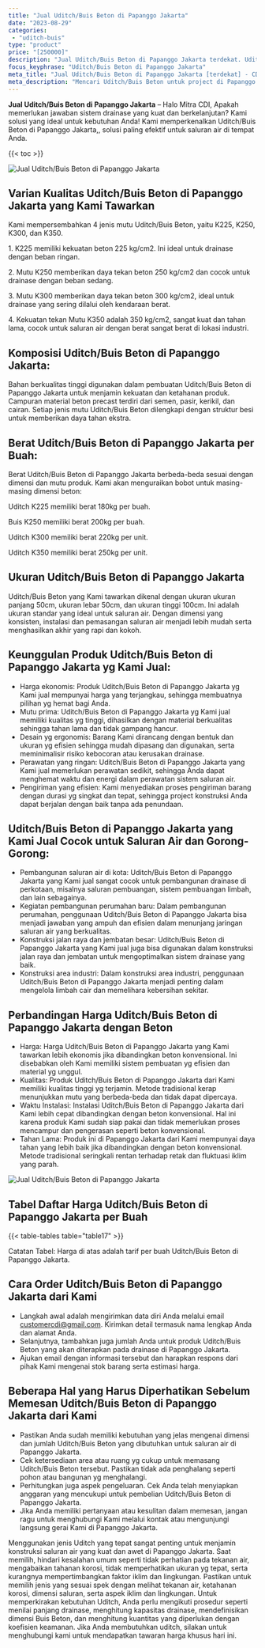 ```yaml
---
title: "Jual Uditch/Buis Beton di Papanggo Jakarta"
date: "2023-08-29"
categories:
 - "uditch-buis"
type: "product"
price: "[250000]"
description: "Jual Uditch/Buis Beton di Papanggo Jakarta terdekat. Uditch/Buis Beton ini umumnya diaplikasaikan dalam project konstruksi sebagai saluran pembuangan yang handal dan optimal. Silakan kontak kami untuk keterangan lebih lanjut."
focus_keyphrase: "Uditch/Buis Beton di Papanggo Jakarta"
meta_title: "Jual Uditch/Buis Beton di Papanggo Jakarta [terdekat] - CDI"
meta_description: "Mencari Uditch/Buis Beton untuk project di Papanggo Jakarta? Kami menyediakan Uditch/Buis Beton yang berkualitas untuk infrastruktur drainase. Dapatkan penawaran terbaik sekarang."
---
```


**Jual Uditch/Buis Beton di Papanggo Jakarta** – Halo Mitra CDI, Apakah memerlukan jawaban sistem drainase yang kuat dan berkelanjutan? Kami solusi yang ideal untuk kebutuhan Anda! Kami memperkenalkan Uditch/Buis Beton di Papanggo Jakarta,, solusi paling efektif untuk saluran air di tempat Anda.

{{< toc >}}

![Jual Uditch/Buis Beton di Papanggo Jakarta](/images/uditch-buis/uditch-beton-20.jpg)

## Varian Kualitas Uditch/Buis Beton di Papanggo Jakarta yang Kami Tawarkan

Kami mempersembahkan 4 jenis mutu Uditch/Buis Beton, yaitu K225, K250, K300, dan K350.

1\. K225 memiliki kekuatan beton 225 kg/cm2. Ini ideal untuk drainase dengan beban ringan.

2\. Mutu K250 memberikan daya tekan beton 250 kg/cm2 dan cocok untuk drainase dengan beban sedang.

3\. Mutu K300 memberikan daya tekan beton 300 kg/cm2, ideal untuk drainase yang sering dilalui oleh kendaraan berat.

4\. Kekuatan tekan Mutu K350 adalah 350 kg/cm2, sangat kuat dan tahan lama, cocok untuk saluran air dengan berat sangat berat di lokasi industri.

## Komposisi Uditch/Buis Beton di Papanggo Jakarta:

Bahan berkualitas tinggi digunakan dalam pembuatan Uditch/Buis Beton di Papanggo Jakarta untuk menjamin kekuatan dan ketahanan produk. Campuran material beton precast terdiri dari semen, pasir, kerikil, dan cairan. Setiap jenis mutu Uditch/Buis Beton dilengkapi dengan struktur besi untuk memberikan daya tahan ekstra.

## Berat Uditch/Buis Beton di Papanggo Jakarta per Buah:

Berat Uditch/Buis Beton di Papanggo Jakarta berbeda-beda sesuai dengan dimensi dan mutu produk. Kami akan menguraikan bobot untuk masing-masing dimensi beton:

Uditch K225 memiliki berat 180kg per buah.

Buis K250 memiliki berat 200kg per buah.

Uditch K300 memiliki berat 220kg per unit.

Uditch K350 memiliki berat 250kg per unit.

## Ukuran Uditch/Buis Beton di Papanggo Jakarta

Uditch/Buis Beton yang Kami tawarkan dikenal dengan ukuran ukuran panjang 50cm, ukuran lebar 50cm, dan ukuran tinggi 100cm. Ini adalah ukuran standar yang ideal untuk saluran air. Dengan dimensi yang konsisten, instalasi dan pemasangan saluran air menjadi lebih mudah serta menghasilkan akhir yang rapi dan kokoh.

## Keunggulan Produk Uditch/Buis Beton di Papanggo Jakarta yg Kami Jual:

*   Harga ekonomis: Produk Uditch/Buis Beton di Papanggo Jakarta yg Kami jual mempunyai harga yang terjangkau, sehingga membuatnya pilihan yg hemat bagi Anda.
*   Mutu prima: Uditch/Buis Beton di Papanggo Jakarta yg Kami jual memiliki kualitas yg tinggi, dihasilkan dengan material berkualitas sehingga tahan lama dan tidak gampang hancur.
*   Desain yg ergonomis: Barang Kami dirancang dengan bentuk dan ukuran yg efisien sehingga mudah dipasang dan digunakan, serta meminimalisir risiko kebocoran atau kerusakan drainase.
*   Perawatan yang ringan: Uditch/Buis Beton di Papanggo Jakarta yang Kami jual memerlukan perawatan sedikit, sehingga Anda dapat menghemat waktu dan energi dalam perawatan sistem saluran air.
*   Pengiriman yang efisien: Kami menyediakan proses pengiriman barang dengan durasi yg singkat dan tepat, sehingga project konstruksi Anda dapat berjalan dengan baik tanpa ada penundaan.

## Uditch/Buis Beton di Papanggo Jakarta yang Kami Jual Cocok untuk Saluran Air dan Gorong-Gorong:

*   Pembangunan saluran air di kota: Uditch/Buis Beton di Papanggo Jakarta yang Kami jual sangat cocok untuk pembangunan drainase di perkotaan, misalnya saluran pembuangan, sistem pembuangan limbah, dan lain sebagainya.
*   Kegiatan pembangunan perumahan baru: Dalam pembangunan perumahan, penggunaan Uditch/Buis Beton di Papanggo Jakarta bisa menjadi jawaban yang ampuh dan efisien dalam menunjang jaringan saluran air yang berkualitas.
*   Konstruksi jalan raya dan jembatan besar: Uditch/Buis Beton di Papanggo Jakarta yang Kami jual juga bisa digunakan dalam konstruksi jalan raya dan jembatan untuk mengoptimalkan sistem drainase yang baik.
*   Konstruksi area industri: Dalam konstruksi area industri, penggunaan Uditch/Buis Beton di Papanggo Jakarta menjadi penting dalam mengelola limbah cair dan memelihara kebersihan sekitar.

## Perbandingan Harga Uditch/Buis Beton di Papanggo Jakarta dengan Beton

*   Harga: Harga Uditch/Buis Beton di Papanggo Jakarta yang Kami tawarkan lebih ekonomis jika dibandingkan beton konvensional. Ini disebabkan oleh Kami memiliki sistem pembuatan yg efisien dan material yg unggul.
*   Kualitas: Produk Uditch/Buis Beton di Papanggo Jakarta dari Kami memiliki kualitas tinggi yg terjamin. Metode tradisional kerap menunjukkan mutu yang berbeda-beda dan tidak dapat dipercaya.
*   Waktu Instalasi: Instalasi Uditch/Buis Beton di Papanggo Jakarta dari Kami lebih cepat dibandingkan dengan beton konvensional. Hal ini karena produk Kami sudah siap pakai dan tidak memerlukan proses mencampur dan pengerasan seperti beton konvensional.
*   Tahan Lama: Produk ini di Papanggo Jakarta dari Kami mempunyai daya tahan yang lebih baik jika dibandingkan dengan beton konvensional. Metode tradisional seringkali rentan terhadap retak dan fluktuasi iklim yang parah.

![Jual Uditch/Buis Beton di Papanggo Jakarta](/images/uditch-buis/buis-beton-18.jpg)

## Tabel Daftar Harga Uditch/Buis Beton di Papanggo Jakarta per Buah

{{< table-tables table="table17" >}}

Catatan Tabel: Harga di atas adalah tarif per buah Uditch/Buis Beton di Papanggo Jakarta.

## Cara Order Uditch/Buis Beton di Papanggo Jakarta dari Kami

*   Langkah awal adalah mengirimkan data diri Anda melalui email customercdi@gmail.com. Kirimkan detail termasuk nama lengkap Anda dan alamat Anda.
*   Selanjutnya, tambahkan juga jumlah Anda untuk produk Uditch/Buis Beton yang akan diterapkan pada drainase di Papanggo Jakarta.
*   Ajukan email dengan informasi tersebut dan harapkan respons dari pihak Kami mengenai stok barang serta estimasi harga.

## Beberapa Hal yang Harus Diperhatikan Sebelum Memesan Uditch/Buis Beton di Papanggo Jakarta dari Kami

*   Pastikan Anda sudah memiliki kebutuhan yang jelas mengenai dimensi dan jumlah Uditch/Buis Beton yang dibutuhkan untuk saluran air di Papanggo Jakarta.
*   Cek ketersediaan area atau ruang yg cukup untuk memasang Uditch/Buis Beton tersebut. Pastikan tidak ada penghalang seperti pohon atau bangunan yg menghalangi.
*   Perhitungkan juga aspek pengeluaran. Cek Anda telah menyiapkan anggaran yang mencukupi untuk pembelian Uditch/Buis Beton di Papanggo Jakarta.
*   Jika Anda memiliki pertanyaan atau kesulitan dalam memesan, jangan ragu untuk menghubungi Kami melalui kontak atau mengunjungi langsung gerai Kami di Papanggo Jakarta.

Menggunakan jenis Uditch yang tepat sangat penting untuk menjamin konstruksi saluran air yang kuat dan awet di Papanggo Jakarta. Saat memilih, hindari kesalahan umum seperti tidak perhatian pada tekanan air, mengabaikan tahanan korosi, tidak memperhatikan ukuran yg tepat, serta kurangnya mempertimbangkan faktor iklim dan lingkungan. Pastikan untuk memilih jenis yang sesuai spek dengan melihat tekanan air, ketahanan korosi, dimensi saluran, serta aspek iklim dan lingkungan. Untuk memperkirakan kebutuhan Uditch, Anda perlu mengikuti prosedur seperti menilai panjang drainase, menghitung kapasitas drainase, mendefinisikan dimensi Buis Beton, dan menghitung kuantitas yang diperlukan dengan koefisien keamanan. Jika Anda membutuhkan uditch, silakan untuk menghubungi kami untuk mendapatkan tawaran harga khusus hari ini.